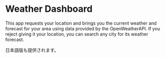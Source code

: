 # Weather Dashboard

This app requests your location and brings you the current weather and forecast for your area using data provided by the OpenWeatherAPI. If you reject giving it your location, you can search any city for its weather forecast.

日本語版も提供されます。

